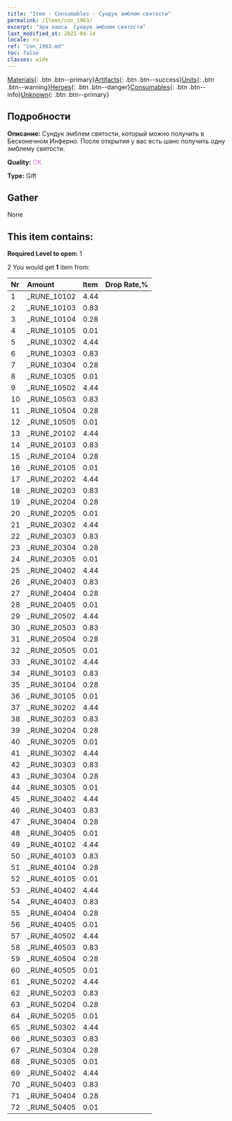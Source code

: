 ```yaml
---
title: "Item - Consumables - Сундук эмблем святости"
permalink: /Items/con_1963/
excerpt: "Эра хаоса  Сундук эмблем святости"
last_modified_at: 2021-04-14
locale: ru
ref: "con_1963.md"
toc: false
classes: wide
---
```

 [Materials](/ru/Items/){: .btn .btn--primary}[Artifacts](/ru/Items/Artifacts/){: .btn .btn--success}[Units](/ru/Items/Units/){: .btn .btn--warning}[Heroes](/ru/Items/Heroes/){: .btn .btn--danger}[Consumables](/ru/Items/Consumables/){: .btn .btn--info}[Unknown](/ru/Items/Unknown/){: .btn .btn--primary}

## Подробности
 **Описание:** Сундук эмблем святости, который можно получить в Бесконечном Инферно. После открытия у вас есть шанс получить одну эмблему святости.

 **Quality:** <span style="color: #DA70D6">OK</span>

 **Type:** Gift

## Gather

  None

## This item contains:

 **Required Level to open:** 1

 2 You would get **1** item  from:

  | Nr | Amount |     Item    | Drop Rate,% |
  |:---|:-------|:------------|:---------:|
  | 1 | _RUNE_10102 | 4.44 | 
  | 2 | _RUNE_10103 | 0.83 | 
  | 3 | _RUNE_10104 | 0.28 | 
  | 4 | _RUNE_10105 | 0.01 | 
  | 5 | _RUNE_10302 | 4.44 | 
  | 6 | _RUNE_10303 | 0.83 | 
  | 7 | _RUNE_10304 | 0.28 | 
  | 8 | _RUNE_10305 | 0.01 | 
  | 9 | _RUNE_10502 | 4.44 | 
  | 10 | _RUNE_10503 | 0.83 | 
  | 11 | _RUNE_10504 | 0.28 | 
  | 12 | _RUNE_10505 | 0.01 | 
  | 13 | _RUNE_20102 | 4.44 | 
  | 14 | _RUNE_20103 | 0.83 | 
  | 15 | _RUNE_20104 | 0.28 | 
  | 16 | _RUNE_20105 | 0.01 | 
  | 17 | _RUNE_20202 | 4.44 | 
  | 18 | _RUNE_20203 | 0.83 | 
  | 19 | _RUNE_20204 | 0.28 | 
  | 20 | _RUNE_20205 | 0.01 | 
  | 21 | _RUNE_20302 | 4.44 | 
  | 22 | _RUNE_20303 | 0.83 | 
  | 23 | _RUNE_20304 | 0.28 | 
  | 24 | _RUNE_20305 | 0.01 | 
  | 25 | _RUNE_20402 | 4.44 | 
  | 26 | _RUNE_20403 | 0.83 | 
  | 27 | _RUNE_20404 | 0.28 | 
  | 28 | _RUNE_20405 | 0.01 | 
  | 29 | _RUNE_20502 | 4.44 | 
  | 30 | _RUNE_20503 | 0.83 | 
  | 31 | _RUNE_20504 | 0.28 | 
  | 32 | _RUNE_20505 | 0.01 | 
  | 33 | _RUNE_30102 | 4.44 | 
  | 34 | _RUNE_30103 | 0.83 | 
  | 35 | _RUNE_30104 | 0.28 | 
  | 36 | _RUNE_30105 | 0.01 | 
  | 37 | _RUNE_30202 | 4.44 | 
  | 38 | _RUNE_30203 | 0.83 | 
  | 39 | _RUNE_30204 | 0.28 | 
  | 40 | _RUNE_30205 | 0.01 | 
  | 41 | _RUNE_30302 | 4.44 | 
  | 42 | _RUNE_30303 | 0.83 | 
  | 43 | _RUNE_30304 | 0.28 | 
  | 44 | _RUNE_30305 | 0.01 | 
  | 45 | _RUNE_30402 | 4.44 | 
  | 46 | _RUNE_30403 | 0.83 | 
  | 47 | _RUNE_30404 | 0.28 | 
  | 48 | _RUNE_30405 | 0.01 | 
  | 49 | _RUNE_40102 | 4.44 | 
  | 50 | _RUNE_40103 | 0.83 | 
  | 51 | _RUNE_40104 | 0.28 | 
  | 52 | _RUNE_40105 | 0.01 | 
  | 53 | _RUNE_40402 | 4.44 | 
  | 54 | _RUNE_40403 | 0.83 | 
  | 55 | _RUNE_40404 | 0.28 | 
  | 56 | _RUNE_40405 | 0.01 | 
  | 57 | _RUNE_40502 | 4.44 | 
  | 58 | _RUNE_40503 | 0.83 | 
  | 59 | _RUNE_40504 | 0.28 | 
  | 60 | _RUNE_40505 | 0.01 | 
  | 61 | _RUNE_50202 | 4.44 | 
  | 62 | _RUNE_50203 | 0.83 | 
  | 63 | _RUNE_50204 | 0.28 | 
  | 64 | _RUNE_50205 | 0.01 | 
  | 65 | _RUNE_50302 | 4.44 | 
  | 66 | _RUNE_50303 | 0.83 | 
  | 67 | _RUNE_50304 | 0.28 | 
  | 68 | _RUNE_50305 | 0.01 | 
  | 69 | _RUNE_50402 | 4.44 | 
  | 70 | _RUNE_50403 | 0.83 | 
  | 71 | _RUNE_50404 | 0.28 | 
  | 72 | _RUNE_50405 | 0.01 | 
